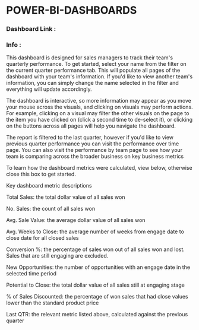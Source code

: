 # POWER-BI-DASHBOARDS

### Dashboard Link : 


### Info :

This dashboard is designed for sales managers to track their team's quarterly performance. To get started, select your name from the filter on the current quarter performance tab. This will populate all pages of the dashboard with your team's information. If you'd like to view another team's information, you can simply change the name selected in the filter and everything will update accordingly.

The dashboard is interactive, so more information may appear as you move your mouse across the visuals, and clicking on visuals may perform actions. For example, clicking on a visual may filter the other visuals on the page to the item you have clicked on (click a second time to de-select it), or clicking on the buttons across all pages will help you navigate the dashboard.

The report is filtered to the last quarter, however if you'd like to view previous quarter performance you can visit the performance over time page. You can also visit the performance by team page to see how your team is comparing across the broader business on key business metrics

To learn how the dashboard metrics were calculated, view below, otherwise close this box to get started.



Key dashboard metric descriptions



Total Sales: the total dollar value of all sales won

No. Sales: the count of all sales won

Avg. Sale Value: the average dollar value of all sales won

Avg. Weeks to Close: the average number of weeks from engage date to close date for all closed sales

Conversion %: the percentage of sales won out of all sales won and lost. Sales that are still engaging are excluded.

New Opportunities: the number of opportunities with an engage date in the selected time period

Potential to Close: the total dollar value of all sales still at engaging stage

% of Sales Discounted: the percentage of won sales that had close values lower than the standard product price

Last QTR: the relevant metric listed above, calculated against the previous quarter

##

